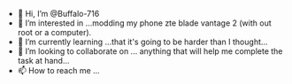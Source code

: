 - 👋 Hi, I’m @Buffalo-716
- 👀 I’m interested in ...modding my phone zte blade vantage 2 (with out root or a computer).
- 🌱 I’m currently learning ...that it's going to be harder than I thought...
- 💞️ I’m looking to collaborate on ... anything that will help me complete the task at hand... 
- 📫 How to reach me ...

<!---
Buffalo-716/Buffalo-716 is a ✨ special ✨ repository because its `README.md` (this file) appears on your GitHub profile.
You can click the Preview link to take a look at your changes.
--->
